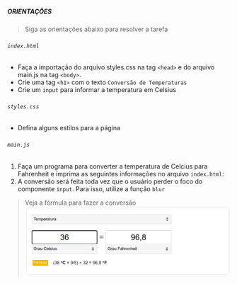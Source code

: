 ##### ORIENTAÇÔES
> Siga as orientações abaixo para resolver a tarefa

###### `index.html`
 - Faça a importação do arquivo styles.css na tag `<head>` e do arquivo main.js na tag `<body>`.
 - Crie uma tag `<h1>` com o texto `Conversão de Temperaturas`
 - Crie um `input` para informar a temperatura em Celsius

###### `styles.css`
 - Defina alguns estilos para a página
 
###### `main.js`

1. Faça um programa para converter a temperatura de Celcius para Fahrenheit e imprima as seguintes informações no arquivo `index.html`:
2. A conversão será feita toda vez que o usuário perder o foco do componente `input`. Para isso, utilize a função `blur`

> Veja a fórmula para fazer a conversão
![Exemplo](exemplo.png)

